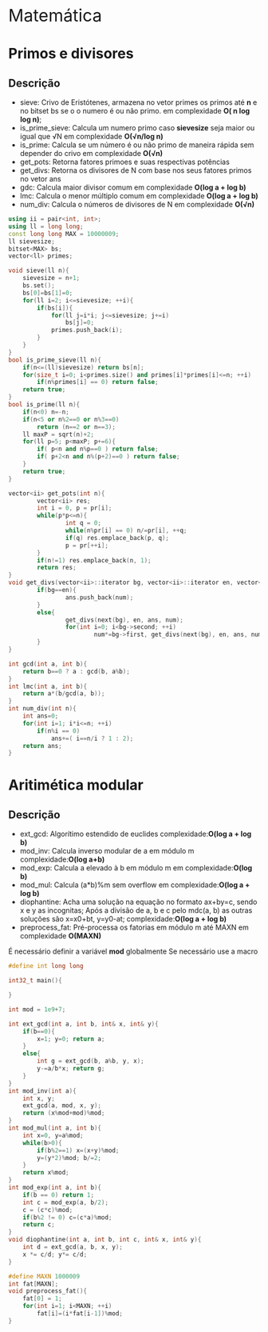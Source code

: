 <div  style="font-size: 34px">
Matemática
</div>

# Primos e divisores

## Descrição 

- sieve: Crivo de Eristótenes, armazena no vetor primes os primos até **n** e no bitset bs se o o numero é ou não primo. em complexidade **O( n log log n)**;
- is_prime_sieve: Calcula um numero primo caso **sievesize** seja maior ou igual que √N em complexidade **O(√n/log n)**
- is_prime: Calcula se um número é ou não primo de maneira rápida sem depender do crivo em complexidade **O(√n)**
- get_pots: Retorna fatores primoes e suas respectivas potências
- get_divs: Retorna os divisores de N com base nos seus fatores primos no vetor ans
- gdc: Calcula maior divisor comum em complexidade **O(log a + log b)**
- lmc: Calcula o menor múltiplo comum em complexidade **O(log a + log b)**
- num_div: Calcula o números de divisores de N em complexidade **O(√n)**

```c++
using ii = pair<int, int>;
using ll = long long;
const long long MAX = 10000009;
ll sievesize;
bitset<MAX> bs;
vector<ll> primes;

void sieve(ll n){
    sievesize = n+1;
    bs.set();
    bs[0]=bs[1]=0;
    for(ll i=2; i<=sievesize; ++i){
        if(bs[i]){
            for(ll j=i*i; j<=sievesize; j+=i)
                bs[j]=0;
            primes.push_back(i);
        }
    }
}
bool is_prime_sieve(ll n){
    if(n<=(ll)sievesize) return bs[n];
    for(size_t i=0; i<primes.size() and primes[i]*primes[i]<=n; ++i)
        if(n%primes[i] == 0) return false;
    return true;
}
bool is_prime(ll n){
    if(n<0) n=-n;
    if(n<5 or n%2==0 or n%3==0)
        return (n==2 or n==3);
    ll maxP = sqrt(n)+2;
    for(ll p=5; p<maxP; p+=6){
        if( p<n and n%p==0 ) return false;
        if( p+2<n and n%(p+2)==0 ) return false;
    }
    return true;
}

vector<ii> get_pots(int n){
        vector<ii> res;
        int i = 0, p = pr[i];
        while(p*p<=n){
                int q = 0;
                while(n%pr[i] == 0) n/=pr[i], ++q;
                if(q) res.emplace_back(p, q);
                p = pr[++i];
        }
        if(n!=1) res.emplace_back(n, 1);
        return res;
}
void get_divs(vector<ii>::iterator bg, vector<ii>::iterator en, vector<int>& ans, int num=1){
        if(bg==en){
                ans.push_back(num);
        }
        else{
                get_divs(next(bg), en, ans, num);
                for(int i=0; i<bg->second; ++i)
                        num*=bg->first, get_divs(next(bg), en, ans, num);
        }
}

int gcd(int a, int b){
    return b==0 ? a : gcd(b, a%b);
}
int lmc(int a, int b){
    return a*(b/gcd(a, b));
}
int num_div(int n){
    int ans=0;
    for(int i=1; i*i<=n; ++i)
        if(n%i == 0)
            ans+=( i==n/i ? 1 : 2);
    return ans;
}
```

<div style="page-break-after: always;"></div>

# Aritimética modular

## Descrição
- ext_gcd: Algorítimo estendido de euclides complexidade:**O(log a + log b)**
- mod_inv: Calcula inverso modular de a em módulo m complexidade:**O(log a+b)**
- mod_exp: Calcula a elevado à b em módulo m em complexidade:**O(log b)**
- mod_mul: Calcula (a*b)%m sem overflow em complexidade:**O(log a + log b)**
- diophantine: Acha uma solução na equação no formato ax+by=c, sendo x e y as incognitas; Após a divisão de a, b e c pelo mdc(a, b) as outras soluções são x=x0+bt, y=y0-at; complexidade:**O(log a + log b)**
- preprocess_fat: Pré-processa os fatorias em módulo m até MAXN em complexidade **O(MAXN)**

É necessário definir a variável **mod** globalmente 
Se necessário use a macro

```c++
#define int long long

int32_t main(){

}
```

```c++
int mod = 1e9+7;

int ext_gcd(int a, int b, int& x, int& y){
    if(b==0){
        x=1; y=0; return a;
    }
    else{
        int g = ext_gcd(b, a%b, y, x);
        y-=a/b*x; return g;
    }
}
int mod_inv(int a){
    int x, y;
    ext_gcd(a, mod, x, y);
    return (x%mod+mod)%mod;
}
int mod_mul(int a, int b){
    int x=0, y=a%mod;
    while(b>0){
        if(b%2==1) x=(x+y)%mod;
        y=(y*2)%mod; b/=2;
    }
    return x%mod;
}
int mod_exp(int a, int b){
    if(b == 0) return 1;
    int c = mod_exp(a, b/2);
    c = (c*c)%mod;
    if(b%2 != 0) c=(c*a)%mod;
    return c;
}
void diophantine(int a, int b, int c, int& x, int& y){
    int d = ext_gcd(a, b, x, y);
    x *= c/d; y*= c/d;
}

#define MAXN 1000009
int fat[MAXN];
void preprocess_fat(){
    fat[0] = 1;
    for(int i=1; i<MAXN; ++i)
        fat[i]=(i*fat[i-1])%mod;
}
```
<div style="page-break-after: always;"></div>
